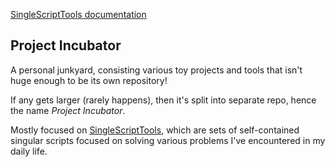 [SingleScriptTools documentation](SingleScriptTools)

## Project Incubator

A personal junkyard, consisting various toy projects and tools that isn't huge enough to be its own repository!

If any gets larger (rarely happens), then it's split into separate repo, hence the name *Project Incubator*.

Mostly focused on [SingleScriptTools](SingleScriptTools),
which are sets of self-contained singular scripts focused on solving various problems I've encountered in my daily life.
